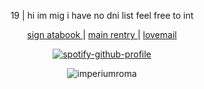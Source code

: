 <div align="center">



 19 | hi im mig i have no dni list feel free to int  
  
</div>

<p align="center">
  <a href="https://imperiumroma.atabook.org/"> sign atabook </a> |
  <a href="https://rentry.co/slipthenoose"> main rentry </a> | 
 <a href="https://rentry.co/droppingbytoshowsomelove"> lovemail </a> 

<div align="center">

[![spotify-github-profile](https://spotify-github-profile.kittinanx.com/api/view?uid=3x6vn1cvcof6ch6l78k8m8ht8&cover_image=true&theme=novatorem&show_offline=false&background_color=121212&interchange=false&bar_color=e6dad6&bar_color_cover=false)](https://github.com/kittinan/spotify-github-profile)

</div>

<p align="center"> <img src="https://komarev.com/ghpvc/?username=imperiumroma&color=yellow" alt="imperiumroma" /> </p>
